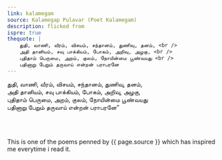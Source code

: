 ```yaml
---
link: kalamegam
source: Kalamegap Pulavar (Poet Kalamegam)
description: flicked from
ispre: true
thequote: |
    துதி, வாணி, வீரம், விசயம், சந்தானம், துணிவு, தனம், <br />
    அதி தானியம், சவு பாக்கியம், போகம், அறிவு, அழகு, <br />
    புதிதாம் பெருமை, அறம், குலம், நோயின்மை பூண்வயது <br />
    பதினாறு பேறும் தருவாய் என்றன் பராபரனே 
---
```


துதி, வாணி, வீரம், விசயம், சந்தானம், துணிவு, தனம், <br />
அதி தானியம், சவு பாக்கியம், போகம், அறிவு, அழகு, <br />
புதிதாம் பெருமை, அறம், குலம், நோயின்மை பூண்வயது <br />
பதினாறு பேறும் தருவாய் என்றன் பராபரனே” 

<br />
<br />

This is one of the poems penned by {{ page.source }} which has inspired me everytime i read it. 